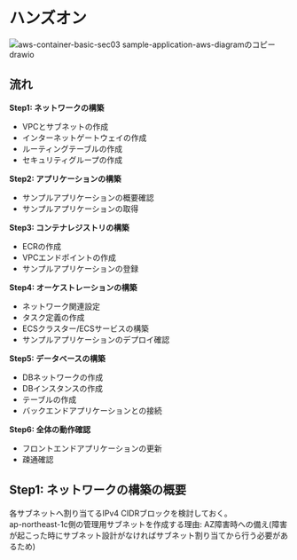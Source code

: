 
# ハンズオン
![aws-container-basic-sec03 sample-application-aws-diagramのコピー drawio](https://github.com/user-attachments/assets/9fc797c9-73fc-4a28-82bb-ef340e1c76ba)


## 流れ
**Step1: ネットワークの構築**  
- VPCとサブネットの作成
- インターネットゲートウェイの作成
- ルーティングテーブルの作成
- セキュリティグループの作成

**Step2: アプリケーションの構築**  
- サンプルアプリケーションの概要確認
- サンプルアプリケーションの取得

**Step3: コンテナレジストリの構築**  
- ECRの作成
- VPCエンドポイントの作成
- サンプルアプリケーションの登録

**Step4: オーケストレーションの構築**  
- ネットワーク関連設定
- タスク定義の作成
- ECSクラスター/ECSサービスの構築
- サンプルアプリケーションのデプロイ確認

**Step5: データベースの構築**  
- DBネットワークの作成
- DBインスタンスの作成
- テーブルの作成
- バックエンドアプリケーションとの接続

**Step6: 全体の動作確認**  
- フロントエンドアプリケーションの更新
- 疎通確認


## Step1: ネットワークの構築の概要
各サブネットへ割り当てるIPv4 CIDRブロックを検討しておく。  
ap-northeast-1c側の管理用サブネットを作成する理由: AZ障害時への備え(障害が起こった時にサブネット設計がなければサブネット割り当てから行う必要があるため)


